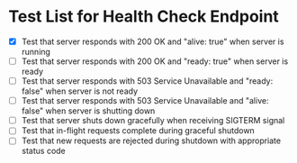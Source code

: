 # Test List for Health Check Endpoint

- [x] Test that server responds with 200 OK and "alive: true" when server is running
- [ ] Test that server responds with 200 OK and "ready: true" when server is ready
- [ ] Test that server responds with 503 Service Unavailable and "ready: false" when server is not ready
- [ ] Test that server responds with 503 Service Unavailable and "alive: false" when server is shutting down
- [ ] Test that server shuts down gracefully when receiving SIGTERM signal
- [ ] Test that in-flight requests complete during graceful shutdown
- [ ] Test that new requests are rejected during shutdown with appropriate status code
